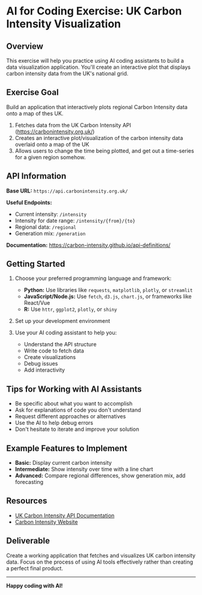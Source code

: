 # AI for Coding Exercise: UK Carbon Intensity Visualization

## Overview

This exercise will help you practice using AI coding assistants to build a data visualization application. You'll create an interactive plot that displays carbon intensity data from the UK's national grid.

## Exercise Goal

Build an application that interactively plots regional Carbon Intensity data 
onto a map of thes UK. 
1. Fetches data from the UK Carbon Intensity API (https://carbonintensity.org.uk/)
2. Creates an interactive plot/visualization of the carbon intensity data 
   overlaid onto a map of the UK
3. Allows users to change the time being plotted, and get out a time-series for 
   a given region somehow. 

## API Information

**Base URL:** `https://api.carbonintensity.org.uk/`

**Useful Endpoints:**
- Current intensity: `/intensity`
- Intensity for date range: `/intensity/{from}/{to}`
- Regional data: `/regional`
- Generation mix: `/generation`

**Documentation:** https://carbon-intensity.github.io/api-definitions/

## Getting Started

1. Choose your preferred programming language and framework:
   - **Python:** Use libraries like `requests`, `matplotlib`, `plotly`, or `streamlit`
   - **JavaScript/Node.js:** Use `fetch`, `d3.js`, `chart.js`, or frameworks like React/Vue
   - **R:** Use `httr`, `ggplot2`, `plotly`, or `shiny`

2. Set up your development environment

3. Use your AI coding assistant to help you:
   - Understand the API structure
   - Write code to fetch data
   - Create visualizations
   - Debug issues
   - Add interactivity

## Tips for Working with AI Assistants

- Be specific about what you want to accomplish
- Ask for explanations of code you don't understand
- Request different approaches or alternatives
- Use the AI to help debug errors
- Don't hesitate to iterate and improve your solution

## Example Features to Implement

- **Basic:** Display current carbon intensity
- **Intermediate:** Show intensity over time with a line chart
- **Advanced:** Compare regional differences, show generation mix, add forecasting

## Resources

- [UK Carbon Intensity API Documentation](https://carbon-intensity.github.io/api-definitions/)
- [Carbon Intensity Website](https://carbonintensity.org.uk/)

## Deliverable

Create a working application that fetches and visualizes UK carbon intensity data. Focus on the process of using AI tools effectively rather than creating a perfect final product.

---

**Happy coding with AI!**